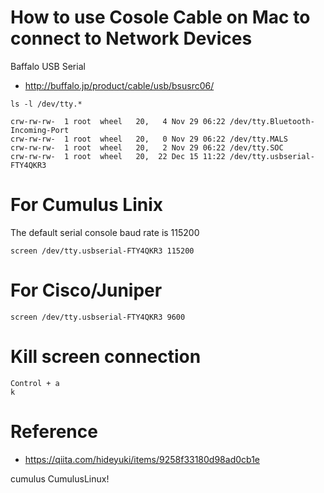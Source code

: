 # How to use Cosole Cable on Mac to connect to Network Devices

Baffalo USB Serial
- http://buffalo.jp/product/cable/usb/bsusrc06/

```
ls -l /dev/tty.*

crw-rw-rw-  1 root  wheel   20,   4 Nov 29 06:22 /dev/tty.Bluetooth-Incoming-Port
crw-rw-rw-  1 root  wheel   20,   0 Nov 29 06:22 /dev/tty.MALS
crw-rw-rw-  1 root  wheel   20,   2 Nov 29 06:22 /dev/tty.SOC
crw-rw-rw-  1 root  wheel   20,  22 Dec 15 11:22 /dev/tty.usbserial-FTY4QKR3
```

# For Cumulus Linix
The default serial console baud rate is 115200

```
screen /dev/tty.usbserial-FTY4QKR3 115200
```

# For Cisco/Juniper

```
screen /dev/tty.usbserial-FTY4QKR3 9600
```

# Kill screen connection

```
Control + a
k
```

# Reference
- https://qiita.com/hideyuki/items/9258f33180d98ad0cb1e


cumulus
CumulusLinux!